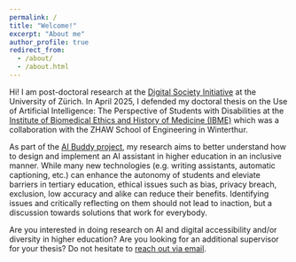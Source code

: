 ```yaml
---
permalink: /
title: "Welcome!"
excerpt: "About me"
author_profile: true
redirect_from: 
  - /about/
  - /about.html
---
```


Hi! I am post-doctoral research at the [Digital Society Initiative](https://www.dsi.uzh.ch/en.html) at the University of Zürich. In April 2025, I defended my doctoral thesis on the Use of Artificial Intelligence: The Perspective of Students with Disabilities at the [Institute of Biomedical Ethics and History of Medicine (IBME)](https://www.ibme.uzh.ch/en.html) which was a collaboration with the ZHAW School of Engineering in Winterthur. 

As part of the [AI Buddy project](https://www.ai-buddy.uzh.ch/en.html), my research aims to better understand how to design and implement an AI assistant in higher education in an inclusive manner. While many new technologies (e.g. writing assistants, automatic captioning, etc.) can enhance the autonomy of students and eleviate barriers in tertiary education, ethical issues such as bias, privacy breach, exclusion, low accuracy and alike can reduce their benefits. Identifying issues and critically reflecting on them should not lead to inaction, but a discussion towards solutions that work for everybody. 

Are you interested in doing research on AI and digital accessibility and/or diversity in higher education? Are you looking for an additional supervisor for your thesis? Do not hesitate to [reach out via email](oriane.pierres@dsi.uzh.ch).
